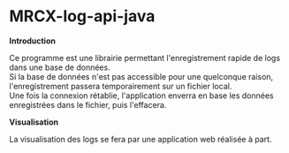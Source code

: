 # MRCX-log-api-java

**Introduction**

Ce programme est une librairie permettant l'enregistrement rapide de logs dans une base de données.  
Si la base de données n'est pas accessible pour une quelconque raison, l'enregistrement passera temporairement sur un fichier local.  
Une fois la connexion rétablie, l'application enverra en base les données enregistrées dans le fichier, puis l'effacera.



**Visualisation**  

La visualisation des logs se fera par une application web réalisée à part.
